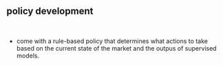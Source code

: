 ## policy development

<br>

* come with a rule-based policy that determines what actions to take based on the current state of the market and the outpus of supervised models.
